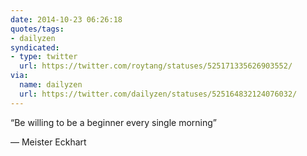 ```yaml
---
date: 2014-10-23 06:26:18
quotes/tags:
- dailyzen
syndicated:
- type: twitter
  url: https://twitter.com/roytang/statuses/525171335626903552/
via:
  name: dailyzen
  url: https://twitter.com/dailyzen/statuses/525164832124076032/
---
```


“Be willing to be a beginner every single morning”

—   Meister Eckhart